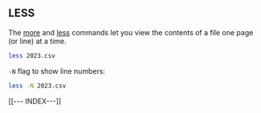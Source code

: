 ## LESS

The [more](https://www.ibm.com/docs/en/aix/7.3?topic=m-more-command) and [less](https://man7.org/linux/man-pages/man1/less.1.html) commands let you view the contents of a file one page (or line) at a time.

```bash
less 2023.csv
```

 `-N` flag to show line numbers:

```bash
less -N 2023.csv
```

[[--- INDEX---]]